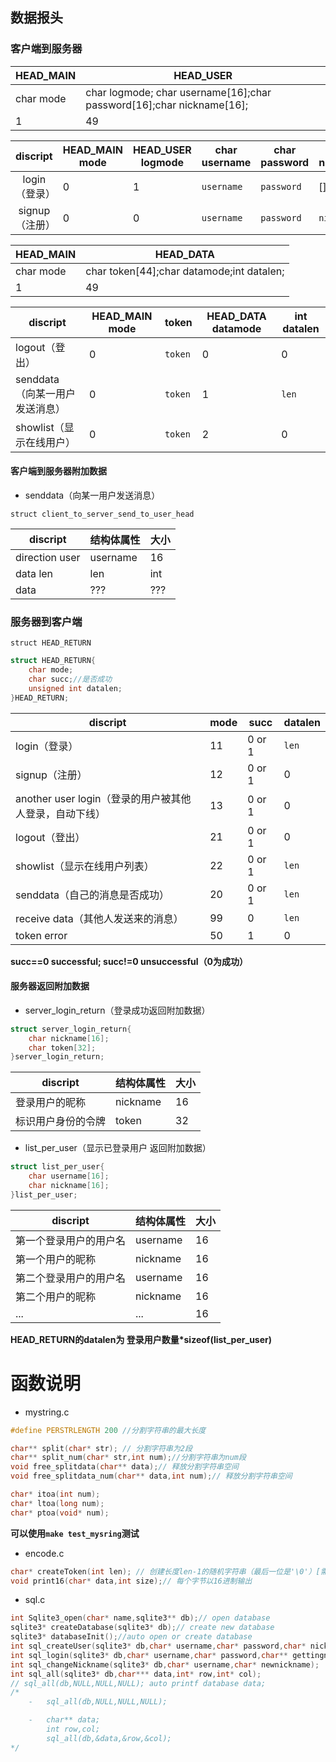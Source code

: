 ## 数据报头

### 客户端到服务器

| HEAD_MAIN | HEAD_USER                                |
| --------- | ---------------------------------------- |
| char mode | char logmode; char username[16];char password[16];char nickname[16]; |
| 1         | 49                                       |

|  discript  | HEAD_MAIN mode | HEAD_USER logmode | char username | char password | char nickname |
| :--------: | -------------- | ----------------- | ------------- | ------------- | ------------- |
| login（登录）  | 0              | 1                 | `username`    | `password`    | []            |
| signup（注册） | 0              | 0                 | `username`    | `password`    | `nickname`    |

| HEAD_MAIN | HEAD_DATA                                |
| --------- | ---------------------------------------- |
| char mode | char token[44];char datamode;int datalen; |
| 1         | 49                                       |

| discript            | HEAD_MAIN mode | token   | HEAD_DATA datamode | int datalen |
| ------------------- | -------------- | ------- | ------------------ | ----------- |
| logout（登出）          | 0              | `token` | 0                  | 0           |
| senddata（向某一用户发送消息） | 0              | `token` | 1                  | `len`       |
| showlist（显示在线用户）    | 0              | `token` | 2                  | 0           |

#### 客户端到服务器附加数据

- senddata（向某一用户发送消息）

`struct client_to_server_send_to_user_head`

| discript       | 结构体属性    | 大小   |
| -------------- | -------- | ---- |
| direction user | username | 16   |
| data len       | len      | int  |
| data           | ???      | ???  |

### 服务器到客户端

`struct HEAD_RETURN`

```c
struct HEAD_RETURN{
	char mode;
	char succ;//是否成功
	unsigned int datalen;
}HEAD_RETURN;
```

| discript                             | mode | succ   | datalen |
| ------------------------------------ | ---- | ------ | ------- |
| login（登录）                            | 11   | 0 or 1 | `len`   |
| signup（注册）                           | 12   | 0 or 1 | 0       |
| another user login（登录的用户被其他人登录，自动下线） | 13   | 0 or 1 | 0       |
| logout（登出）                           | 21   | 0 or 1 | 0       |
| showlist（显示在线用户列表）                   | 22   | 0 or 1 | `len`   |
| senddata（自己的消息是否成功）                  | 20   | 0 or 1 | `len`   |
| receive data（其他人发送来的消息）              | 99   | 0      | `len`   |
| token error                          | 50   | 1      | 0       |

**succ==0 successful; succ!=0 unsuccessful（0为成功）**

#### 服务器返回附加数据

- server_login_return（登录成功返回附加数据）

```c
struct server_login_return{
    char nickname[16];
    char token[32];
}server_login_return;
```

| discript  | 结构体属性    | 大小   |
| --------- | -------- | ---- |
| 登录用户的昵称   | nickname | 16   |
| 标识用户身份的令牌 | token    | 32   |

- list_per_user（显示已登录用户  返回附加数据）

```c
struct list_per_user{
	char username[16];
	char nickname[16];
}list_per_user;
```

| discript    | 结构体属性    | 大小   |
| ----------- | -------- | ---- |
| 第一个登录用户的用户名 | username | 16   |
| 第一个用户的昵称    | nickname | 16   |
| 第二个登录用户的用户名 | username | 16   |
| 第二个用户的昵称    | nickname | 16   |
| ...         | ...      | 16   |

**HEAD_RETURN的datalen为     登录用户数量\*sizeof(list_per_user)**







# 函数说明
- mystring.c

```c
#define PERSTRLENGTH 200 //分割字符串的最大长度

char** split(char* str); // 分割字符串为2段
char** split_num(char* str,int num);//分割字符串为num段
void free_splitdata(char** data);// 释放分割字符串空间
void free_splitdata_num(char** data,int num);// 释放分割字符串空间

char* itoa(int num);
char* ltoa(long num);
char* ptoa(void* num);
```
**可以使用`make test_mysring`测试**
- encode.c
```c
char* createToken(int len); // 创建长度len-1的随机字符串（最后一位是'\0'）[需要手工free]
void print16(char* data,int size);// 每个字节以16进制输出
```

- sql.c
```c
int Sqlite3_open(char* name,sqlite3** db);// open database
sqlite3* createDatabase(sqlite3* db);// create new database
sqlite3* databaseInit();//auto open or create database
int sql_createUser(sqlite3* db,char* username,char* password,char* nickname);
int sql_login(sqlite3* db,char* username,char* password,char** gettingnick);
int sql_changeNickname(sqlite3* db,char* username,char* newnickname);
int sql_all(sqlite3* db,char*** data,int* row,int* col);
// sql_all(db,NULL,NULL,NULL); auto printf database data;
/*
	-   sql_all(db,NULL,NULL,NULL);

	-   char** data;
		int row,col;
		sql_all(db,&data,&row,&col);
*/
```